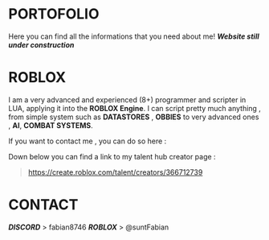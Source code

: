 # PORTOFOLIO
Here you can find all the informations that you need about me!
***Website still under construction***

# ROBLOX
I am a very advanced and experienced (8+) programmer and scripter in LUA, applying it into the **ROBLOX Engine**.
I can script pretty much anything , from simple system such as **DATASTORES** , **OBBIES** to very advanced ones , **AI**, **COMBAT SYSTEMS**.

If you want to contact me , you can do so here :

Down below you can find a link to my talent hub creator page : 

> https://create.roblox.com/talent/creators/366712739

# CONTACT

***DISCORD*** > fabian8746
***ROBLOX***  > @suntFabian
